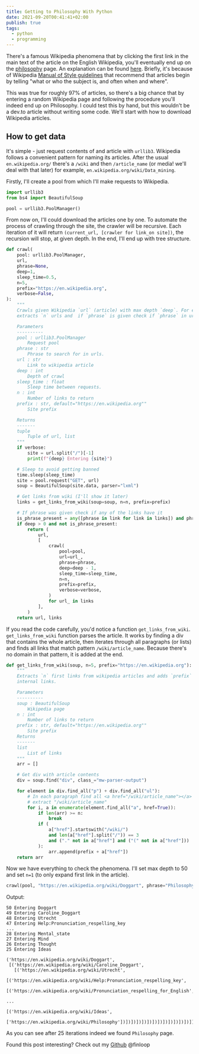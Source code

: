 ```yaml
---
title: Getting to Philosophy With Python
date: 2021-09-20T00:41:41+02:00
publish: true
tags:
  - python
  - programming
---
```


There's a famous Wikipedia phenomena that by clicking the first link in the main text of the article on the English Wikipedia, you'll eventually end up on the [philosophy](https://en.wikipedia.org/wiki/Philosophy) page. An explanation can be found [here](https://en.wikipedia.org/wiki/Wikipedia:Getting_to_Philosophy). Briefly, it's because of Wikipedia [Manual of Style guidelines](https://en.wikipedia.org/wiki/Wikipedia:MOSBEGIN) that recommend that articles begin by telling "what or who the subject is, and often when and where".

This was true for roughly 97% of articles, so there's a big chance that by entering a random Wikipedia page and following the procedure you'll indeed end up on Philosophy. I could test this by hand, but this wouldn't be a dev.to article without writing some code. We'll start with how to download Wikipedia articles.

## How to get data

It's simple - just request contents of and article with `urllib3`. Wikipedia follows a convenient pattern for naming its articles. After the usual `en.wikipedia.org/` there's a `/wiki` and then `/article_name` (or media! we'll deal with that later) for example, `en.wikipedia.org/wiki/Data_mining`.

Firstly, I'll create a pool from which I'll make requests to Wikipedia.

```python
import urllib3
from bs4 import BeautifulSoup

pool = urllib3.PoolManager()
```

From now on, I'll could download the articles one by one. To automate the process of crawling through the site, the crawler will be recursive. Each iteration of it will return `(current_url, [crawler for link_on site])`, the recursion will stop, at given depth. In the end, I'll end up with tree structure.

```python
def crawl(
    pool: urllib3.PoolManager,
    url,
    phrase=None,
    deep=1,
    sleep_time=0.5,
    n=5,
    prefix="https://en.wikipedia.org",
    verbose=False,
):
    """
    Crawls given Wikipedia `url` (article) with max depth `deep`. For each page
    extracts `n` urls and  if `phrase` is given check if `phrase` in urls.

    Parameters
    ----------
    pool : urllib3.PoolManager
        Request pool
    phrase : str
        Phrase to search for in urls.
    url : str
        Link to wikipedia article
    deep : int
        Depth of crawl
    sleep_time : float
        Sleep time between requests.
    n : int
        Number of links to return
    prefix : str, default="https://en.wikipedia.org""
        Site prefix

    Returns
    -------
    tuple
        Tuple of url, list
    """
    if verbose:
        site = url.split("/")[-1]
        print(f"{deep} Entering {site}")

    # Sleep to avoid getting banned
    time.sleep(sleep_time)
    site = pool.request("GET", url)
    soup = BeautifulSoup(site.data, parser="lxml")

    # Get links from wiki (I'll show it later)
    links = get_links_from_wiki(soup=soup, n=n, prefix=prefix)

    # If phrase was given check if any of the links have it
    is_phrase_present = any([phrase in link for link in links]) and phrase is not None
    if deep > 0 and not is_phrase_present:
        return (
            url,
            [
                crawl(
                    pool=pool,
                    url=url_,
                    phrase=phrase,
                    deep=deep - 1,
                    sleep_time=sleep_time,
                    n=n,
                    prefix=prefix,
                    verbose=verbose,
                )
                for url_ in links
            ],
        )
    return url, links
```

If you read the code carefully, you'd notice a function `get_links_from_wiki`. `get_links_from_wiki` function parses the article. It works by finding a div that contains the whole article, then iterates through all paragraphs (or lists) and finds all links that match pattern `/wiki/article_name`. Because there's no domain in that pattern, it is added at the end.

```python
def get_links_from_wiki(soup, n=5, prefix="https://en.wikipedia.org"):
    """
    Extracts `n` first links from wikipedia articles and adds `prefix` to
    internal links.

    Parameters
    ----------
    soup : BeautifulSoup
        Wikipedia page
    n : int
        Number of links to return
    prefix : str, default="https://en.wikipedia.org""
        Site prefix
    Returns
    -------
    list
        List of links
    """
    arr = []

    # Get div with article contents
    div = soup.find("div", class_="mw-parser-output")

    for element in div.find_all("p") + div.find_all("ul"):
        # In each paragraph find all <a href="/wiki/article_name"></a> and
        # extract "/wiki/article_name"
        for i, a in enumerate(element.find_all("a", href=True)):
            if len(arr) >= n:
                break
            if (
                a["href"].startswith("/wiki/")
                and len(a["href"].split("/")) == 3
                and ("." not in a["href"] and ("(" not in a["href"]))
            ):
                arr.append(prefix + a["href"])
    return arr
```

Now we have everything to check the phenomena. I'll set max depth to 50 and set `n=1` (to only expand first link in the article).

```python
crawl(pool, "https://en.wikipedia.org/wiki/Doggart", phrase="Philosophy", deep=50, n=1, verbose=True)
```

Output:

```output
50 Entering Doggart
49 Entering Caroline_Doggart
48 Entering Utrecht
47 Entering Help:Pronunciation_respelling_key
...
28 Entering Mental_state
27 Entering Mind
26 Entering Thought
25 Entering Ideas

('https://en.wikipedia.org/wiki/Doggart',
 [('https://en.wikipedia.org/wiki/Caroline_Doggart',
   [('https://en.wikipedia.org/wiki/Utrecht',
     [('https://en.wikipedia.org/wiki/Help:Pronunciation_respelling_key',
       [('https://en.wikipedia.org/wiki/Pronunciation_respelling_for_English',

...
                                                 [('https://en.wikipedia.org/wiki/Ideas',
                                                   ['https://en.wikipedia.org/wiki/Philosophy'])])])])])])])])])])])])])])])])])])])])])])])])])])
```

As you can see after 25 iterations indeed we found `Philosophy` page.

Found this post interesting? Check out my [Github](https://github.com/finloop) @finloop
